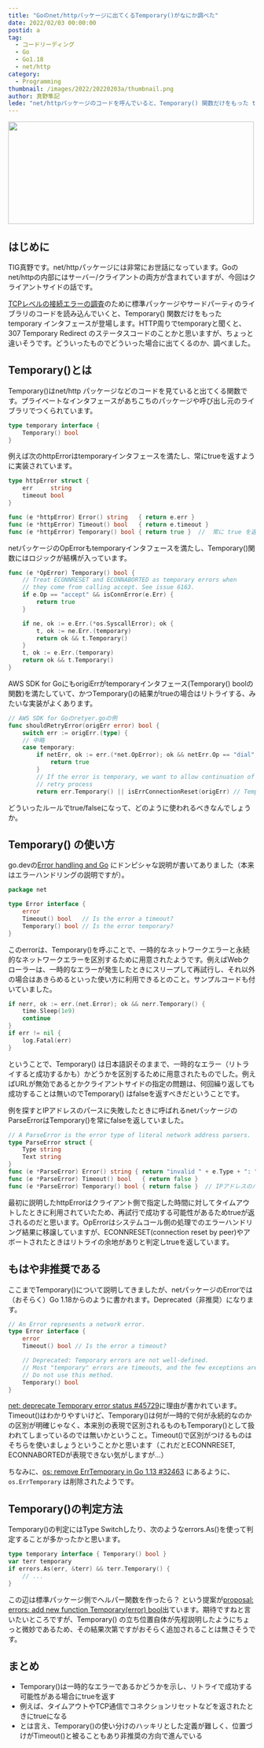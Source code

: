 ```yaml
---
title: "Goのnet/httpパッケージに出てくるTemporary()がなにか調べた"
date: 2022/02/03 00:00:00
postid: a
tag:
  - コードリーディング
  - Go
  - Go1.18
  - net/http
category:
  - Programming
thumbnail: /images/2022/20220203a/thumbnail.png
author: 真野隼記
lede: "net/httpパッケージのコードを呼んでいると、Temporary() 関数だけをもった temporary インターフェースが登場します。HTTP周りでtemporaryと聞くと、 307 Temporary Redirect のステータスコードのことかと思いますが、ちょっと違いそうです。どういったものでどういった場合に出てくるのか、調べました。"
---
```

<img src="/images/2022/20220203a/top.png" alt="" width="500" height="208" loading="lazy">

## はじめに

TIG真野です。net/httpパッケージには非常にお世話になっています。Goの net/httpの内部にはサーバー/クライアントの両方が含まれていますが、今回はクライアントサイドの話です。

[TCPレベルの接続エラーの調査](https://future-architect.github.io/articles/20211026a/)のために標準パッケージやサードパーティのライブラリのコードを読み込んでいくと、Temporary() 関数だけをもった temporary インタフェースが登場します。HTTP周りでtemporaryと聞くと、 307 Temporary Redirect のステータスコードのことかと思いますが、ちょっと違いそうです。どういったものでどういった場合に出てくるのか、調べました。

## Temporary()とは

Temporary()はnet/http パッケージなどのコードを見ていると出てくる関数です。プライベートなインタフェースがあちこちのパッケージや呼び出し元のライブラリでつくられています。

```go
type temporary interface {
	Temporary() bool
}
```

例えば次のhttpErrorはtemporaryインタフェースを満たし、常にtrueを返すように実装されています。

```go transport.go
type httpError struct {
	err     string
	timeout bool
}

func (e *httpError) Error() string   { return e.err }
func (e *httpError) Timeout() bool   { return e.timeout }
func (e *httpError) Temporary() bool { return true }  //  常に true を返しているが..？
```

netパッケージのOpErrorもtemporaryインタフェースを満たし、Temporary()関数にはロジックが結構が入っています。

```go net.go
func (e *OpError) Temporary() bool {
	// Treat ECONNRESET and ECONNABORTED as temporary errors when
	// they come from calling accept. See issue 6163.
	if e.Op == "accept" && isConnError(e.Err) {
		return true
	}

	if ne, ok := e.Err.(*os.SyscallError); ok {
		t, ok := ne.Err.(temporary)
		return ok && t.Temporary()
	}
	t, ok := e.Err.(temporary)
	return ok && t.Temporary()
}
```

AWS SDK for GoにもorigiErrがtemporaryインタフェース(Temporary() boolの関数)を満たしていて、かつTemporary()の結果がtrueの場合はリトライする、みたいな実装がよくあります。

```go retryer.go
// AWS SDK for Goのretyer.goの例
func shouldRetryError(origErr error) bool {
	switch err := origErr.(type) {
	// 中略
	case temporary:
		if netErr, ok := err.(*net.OpError); ok && netErr.Op == "dial" {
			return true
		}
		// If the error is temporary, we want to allow continuation of the
		// retry process
		return err.Temporary() || isErrConnectionReset(origErr) // Temporary()がtrueの場合はリトライするのはなぜ？
```

どういったルールでtrue/falseになって、どのように使われるべきなんでしょうか。

## Temporary() の使い方

go.devの[Error handling and Go](https://go.dev/blog/error-handling-and-go) にドンピシャな説明が書いてありました（本来はエラーハンドリングの説明ですが）。

```go net.go
package net

type Error interface {
    error
    Timeout() bool   // Is the error a timeout?
    Temporary() bool // Is the error temporary?
}
```

このerrorは、Temporary()を呼ぶことで、一時的なネットワークエラーと永続的なネットワークエラーを区別するために用意されたようです。例えばWebクローラーは、一時的なエラーが発生したときにスリープして再試行し、それ以外の場合はあきらめるといった使い方に利用できるとのこと。サンプルコードも付いていました。

```go
if nerr, ok := err.(net.Error); ok && nerr.Temporary() {
    time.Sleep(1e9)
    continue
}
if err != nil {
    log.Fatal(err)
}
```

ということで、Temporary() は日本語訳そのままで、一時的なエラー（リトライすると成功するかも）かどうかを区別するために用意されたものでした。例えばURLが無効であるとかクライアントサイドの指定の問題は、何回繰り返しても成功することは無いのでTemporary() はfalseを返すべきだということです。

例を探すとIPアドレスのパースに失敗したときに呼ばれるnetパッケージのParseErrorはTemporary()を常にfalseを返していました。

```go
// A ParseError is the error type of literal network address parsers.
type ParseError struct {
	Type string
	Text string
}
func (e *ParseError) Error() string { return "invalid " + e.Type + ": " + e.Text }
func (e *ParseError) Timeout() bool   { return false }
func (e *ParseError) Temporary() bool { return false }  // IPアドレスのパース失敗時は同じ値を何度繰り返しても成功することは無いので、毎回false
```

最初に説明したhttpErrorはクライアント側で指定した時間に対してタイムアウトしたときに利用されていたため、再試行で成功する可能性があるためtrueが返されるのだと思います。OpErrorはシステムコール側の処理でのエラーハンドリング結果に移譲していますが、ECONNRESET(connection reset by peer)やアボートされたときはリトライの余地がありと判定しtrueを返しています。

## もはや非推奨である

ここまでTemporary()について説明してきましたが、netパッケージのErrorでは（おそらく）Go 1.18からのように書かれます。Deprecated（非推奨）になります。

```go
// An Error represents a network error.
type Error interface {
	error
	Timeout() bool // Is the error a timeout?

	// Deprecated: Temporary errors are not well-defined.
	// Most "temporary" errors are timeouts, and the few exceptions are surprising.
	// Do not use this method.
	Temporary() bool
}
```

[net: deprecate Temporary error status #45729](https://github.com/golang/go/issues/32463)に理由が書かれています。 Timeout()はわかりやすいけど、Temporary()は何が一時的で何が永続的なのかの区別が明確じゃなく、本来別の表現で区別されるものもTemporary()として扱われてしまっているのでは無いかということ。Timeout()で区別がつけるものはそちらを使いましょうということかと思います（これだとECONNRESET, ECONNABORTEDが表現できない気がしますが...）

ちなみに、[os: remove ErrTemporary in Go 1.13 #32463](https://github.com/golang/go/issues/32463) にあるように、 `os.ErrTemporary` は削除されたようです。

## Temporary()の判定方法

Temporary()の判定にはType Switchしたり、次のようなerrors.As()を使って判定することが多かったかと思います。

```go 繰り返されるボイラーコード
type temporary interface { Temporary() bool }
var terr temporary
if errors.As(err, &terr) && terr.Temporary() {
    // ...
}
```

この辺は標準パッケージ側でヘルパー関数を作ったら？ という提案が[proposal: errors: add new function Temporary(error) bool](https://github.com/golang/go/issues/37250)出ています。期待ですねと言いたいところですが、Temporary() の立ち位置自体が先程説明したようにちょっと微妙であるため、その結果次第ですがおそらく追加されることは無さそうです。

## まとめ

* Temporary()は一時的なエラーであるかどうかを示し、リトライで成功する可能性がある場合にtrueを返す
* 例えば、タイムアウトやTCP通信でコネクションリセットなどを返されたときにtrueになる
* とは言え、Temporary()の使い分けのハッキリとした定義が難しく、位置づけがTimeout()と被ることもあり非推奨の方向で進んでいる
